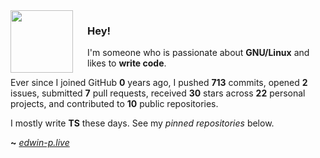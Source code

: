 <img align="left" width="100px" style="padding-right: 20px" src="https://static-00.iconduck.com/assets.00/file-type-angular-icon-1907x2048-tobdkjt1.png">

### Hey!

I'm someone who is passionate about **GNU/Linux** and likes to **write code**.


Ever since I joined GitHub **0** years ago, I pushed **713** commits, opened **2** issues, submitted **7** pull requests, received **30** stars across **22** personal projects, and contributed to **10** public repositories.

I mostly write **TS** these days. See my _pinned repositories_ below.

**~** [_edwin-p.live_](https://edwin-p.live/)
